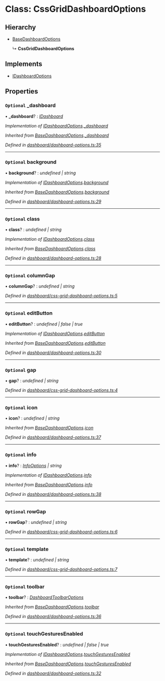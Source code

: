 # Class: CssGridDashboardOptions

## Hierarchy

* [BaseDashboardOptions](basedashboardoptions.md)

  ↳ **CssGridDashboardOptions**

## Implements

* [IDashboardOptions](../interfaces/idashboardoptions.md)

## Properties

### `Optional` _dashboard

• **_dashboard**? : *[IDashboard](../interfaces/idashboard.md)*

*Implementation of [IDashboardOptions](../interfaces/idashboardoptions.md).[_dashboard](../interfaces/idashboardoptions.md#optional-_dashboard)*

*Inherited from [BaseDashboardOptions](basedashboardoptions.md).[_dashboard](basedashboardoptions.md#optional-_dashboard)*

*Defined in [dashboard/dashboard-options.ts:35](https://github.com/TNOCS/csnext/blob/b9521f0/packages/cs-core/src/dashboard/dashboard-options.ts#L35)*

___

### `Optional` background

• **background**? : *undefined | string*

*Implementation of [IDashboardOptions](../interfaces/idashboardoptions.md).[background](../interfaces/idashboardoptions.md#optional-background)*

*Inherited from [BaseDashboardOptions](basedashboardoptions.md).[background](basedashboardoptions.md#optional-background)*

*Defined in [dashboard/dashboard-options.ts:29](https://github.com/TNOCS/csnext/blob/b9521f0/packages/cs-core/src/dashboard/dashboard-options.ts#L29)*

___

### `Optional` class

• **class**? : *undefined | string*

*Implementation of [IDashboardOptions](../interfaces/idashboardoptions.md).[class](../interfaces/idashboardoptions.md#optional-class)*

*Inherited from [BaseDashboardOptions](basedashboardoptions.md).[class](basedashboardoptions.md#optional-class)*

*Defined in [dashboard/dashboard-options.ts:28](https://github.com/TNOCS/csnext/blob/b9521f0/packages/cs-core/src/dashboard/dashboard-options.ts#L28)*

___

### `Optional` columnGap

• **columnGap**? : *undefined | string*

*Defined in [dashboard/css-grid-dashboard-options.ts:5](https://github.com/TNOCS/csnext/blob/b9521f0/packages/cs-core/src/dashboard/css-grid-dashboard-options.ts#L5)*

___

### `Optional` editButton

• **editButton**? : *undefined | false | true*

*Implementation of [IDashboardOptions](../interfaces/idashboardoptions.md).[editButton](../interfaces/idashboardoptions.md#optional-editbutton)*

*Inherited from [BaseDashboardOptions](basedashboardoptions.md).[editButton](basedashboardoptions.md#optional-editbutton)*

*Defined in [dashboard/dashboard-options.ts:30](https://github.com/TNOCS/csnext/blob/b9521f0/packages/cs-core/src/dashboard/dashboard-options.ts#L30)*

___

### `Optional` gap

• **gap**? : *undefined | string*

*Defined in [dashboard/css-grid-dashboard-options.ts:4](https://github.com/TNOCS/csnext/blob/b9521f0/packages/cs-core/src/dashboard/css-grid-dashboard-options.ts#L4)*

___

### `Optional` icon

• **icon**? : *undefined | string*

*Inherited from [BaseDashboardOptions](basedashboardoptions.md).[icon](basedashboardoptions.md#optional-icon)*

*Defined in [dashboard/dashboard-options.ts:37](https://github.com/TNOCS/csnext/blob/b9521f0/packages/cs-core/src/dashboard/dashboard-options.ts#L37)*

___

### `Optional` info

• **info**? : *[InfoOptions](infooptions.md) | string*

*Implementation of [IDashboardOptions](../interfaces/idashboardoptions.md).[info](../interfaces/idashboardoptions.md#optional-info)*

*Inherited from [BaseDashboardOptions](basedashboardoptions.md).[info](basedashboardoptions.md#optional-info)*

*Defined in [dashboard/dashboard-options.ts:38](https://github.com/TNOCS/csnext/blob/b9521f0/packages/cs-core/src/dashboard/dashboard-options.ts#L38)*

___

### `Optional` rowGap

• **rowGap**? : *undefined | string*

*Defined in [dashboard/css-grid-dashboard-options.ts:6](https://github.com/TNOCS/csnext/blob/b9521f0/packages/cs-core/src/dashboard/css-grid-dashboard-options.ts#L6)*

___

### `Optional` template

• **template**? : *undefined | string*

*Defined in [dashboard/css-grid-dashboard-options.ts:7](https://github.com/TNOCS/csnext/blob/b9521f0/packages/cs-core/src/dashboard/css-grid-dashboard-options.ts#L7)*

___

### `Optional` toolbar

• **toolbar**? : *[DashboardToolbarOptions](dashboardtoolbaroptions.md)*

*Inherited from [BaseDashboardOptions](basedashboardoptions.md).[toolbar](basedashboardoptions.md#optional-toolbar)*

*Defined in [dashboard/dashboard-options.ts:36](https://github.com/TNOCS/csnext/blob/b9521f0/packages/cs-core/src/dashboard/dashboard-options.ts#L36)*

___

### `Optional` touchGesturesEnabled

• **touchGesturesEnabled**? : *undefined | false | true*

*Implementation of [IDashboardOptions](../interfaces/idashboardoptions.md).[touchGesturesEnabled](../interfaces/idashboardoptions.md#optional-touchgesturesenabled)*

*Inherited from [BaseDashboardOptions](basedashboardoptions.md).[touchGesturesEnabled](basedashboardoptions.md#optional-touchgesturesenabled)*

*Defined in [dashboard/dashboard-options.ts:32](https://github.com/TNOCS/csnext/blob/b9521f0/packages/cs-core/src/dashboard/dashboard-options.ts#L32)*
